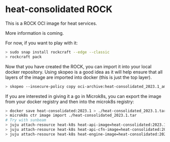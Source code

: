 # heat-consolidated ROCK

This is a ROCK OCI image for heat services.

More information is coming.

For now, if you want to play with it:

```bash
> sudo snap install rockcraft --edge --classic
> rockcraft pack
```

Now that you have created the ROCK, you can import it into
your local docker repository. Using skopeo is a good idea as
it will help ensure that all layers of the image are imported
into docker (this is just the top layer).

```bash
> skopeo --insecure-policy copy oci-archive:heat-consolidated_2023.1_amd64.rock docker-daemon:heat-consolidated:2023.1
```

If you are interested in giving it a go in Microk8s, you can
export the image from your docker registry and then into the
microk8s registry:

```bash
> docker save heat-consolidated:2023.1 > ./heat-consolidated_2023.1.tar
> microk8s ctr image import ./heat-consolidated_2023.1.tar
# Try with sunbeam
> juju attach-resource heat-k8s heat-api-image=heat-consolidated:2023.1
> juju attach-resource heat-k8s heat-api-cfn-image=heat-consolidated:2023.1
> juju attach-resource heat-k8s heat-engine-image=heat-consolidated:2023.1
```
